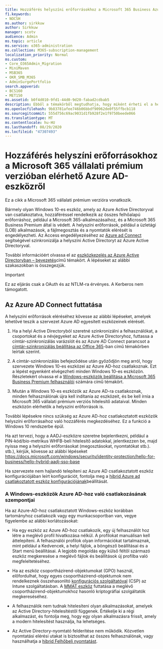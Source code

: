```yaml
---
title: Hozzáférés helyszíni erőforrásokhoz a Microsoft 365 Business Azure AD-csatlakoztatott eszközéről
f1.keywords:
- NOCSH
ms.author: sirkkuw
author: Sirkkuw
manager: scotv
audience: Admin
ms.topic: article
ms.service: o365-administration
ms.collection: M365-subscription-management
localization_priority: Normal
ms.custom:
- Core_O365Admin_Migration
- MiniMaven
- MSB365
- OKR_SMB_M365
- AdminSurgePortfolio
search.appverid:
- BCS160
- MET150
ms.assetid: b0f4d010-9fd1-44d0-9d20-fabad2cdbab5
description: Ebből a témakörből megtudhatja, hogy miként érheti el a helyszíni erőforrásokat, például a üzletági alkalmazások, a fájlmegosztás és a nyomtatókat egy Azure Active Directory-kapcsolattal rendelkező Windows 10-es eszközön.
ms.openlocfilehash: 9b83781afee746b06bbdf90962de0f55ffbcb118
ms.sourcegitcommit: 555d756c69ac9031d1fb928f2e1f9750beede066
ms.translationtype: MT
ms.contentlocale: hu-HU
ms.lasthandoff: 08/29/2020
ms.locfileid: "47307493"
---
```

# <a name="access-on-premises-resources-from-an-azure-ad-joined-device-in-microsoft-365-business-premium"></a>Hozzáférés helyszíni erőforrásokhoz a Microsoft 365 vállalati prémium verzióban elérhető Azure AD-eszközről

Ez a cikk a Microsoft 365 vállalati prémium verzióra vonatkozik.

Bármely olyan Windows 10-es eszköz, amely az Azure Active Directoryval van csatlakoztatva, hozzáféréssel rendelkezik az összes felhőalapú erőforráshoz, például a Microsoft 365-alkalmazásaihoz, és a Microsoft 365 Business Premium által is védett. A helyszíni erőforrások, például a üzletági (LOB) alkalmazások, a fájlmegosztás és a nyomtatók elérését is engedélyezheti. Az Access engedélyezéséhez az [Azure ad Connect](https://docs.microsoft.com/azure/active-directory/connect/active-directory-aadconnect) segítségével szinkronizálja a helyszíni Active Directoryt az Azure Active Directoryval. 

További információért olvassa el az [eszközkezelés az Azure Active Directoryban – bevezetés](https://docs.microsoft.com/azure/active-directory/device-management-introduction)című témakört.
A lépéseket az alábbi szakaszokban is összegezjük.

> [!IMPORTANT]
> Ez az eljárás csak a OAuth és az NTLM-ra érvényes. A Kerberos nem támogatott.
 
## <a name="run-azure-ad-connect"></a>Az Azure AD Connect futtatása

A helyszíni erőforrások eléréséhez kövesse az alábbi lépéseket, amelyek lehetővé teszik a szervezet Azure AD egyesített eszközeinek elérését.
  
1. Ha a helyi Active Directoryból szeretné szinkronizálni a felhasználókat, a csoportokat és a névjegyeket az Azure Active Directoryhoz, futtassa a címtár-szinkronizálás varázslót és az Azure AD Connect parancsot a [címtár-szinkronizálás beállítása az Office 365](https://docs.microsoft.com/microsoft-365/enterprise/set-up-directory-synchronization)-ban című témakörben leírtak szerint.
    
2. A címtár-szinkronizálás befejeződése után győződjön meg arról, hogy szervezete Windows 10-es eszközei az Azure AD-hoz csatlakoznak. Ezt a lépést egyenként elvégezheti minden Windows 10-es eszközön. Részletekért olvassa el a [Windows-eszközök beállítása a Microsoft 365 Business Premium felhasználói](set-up-windows-devices.md) számára című témakört. 
    
3. Miután a Windows 10-es eszközök az Azure AD-ra csatlakoznak, minden felhasználónak újra kell indítania az eszközeit, és be kell írnia a Microsoft 365 vállalati prémium verziós hitelesítő adataival. Minden eszközön elérhetők a helyszíni erőforrások is.
    
További lépésekre nincs szükség az Azure AD-hoz csatlakoztatott eszközök helyszíni erőforrásaihoz való hozzáférés megkezdéséhez. Ez a funkció a Windows 10 rendszerbe épül. 

Ha azt tervezi, hogy a AADJ-eszközre szeretne bejelentkezni, például a PIN-kód/bio-metrikus WHFB-beli hitelesítő adatokkal, jelentkezzen be, majd nyissa meg a helyszíni erőforrásokat (megosztásokat, nyomtatókat stb.). stb.), kérjük, kövesse az alábbi lépéseket https://docs.microsoft.com/windows/security/identity-protection/hello-for-business/hello-hybrid-aadj-sso-base
  
Ha szervezete nem hajlandó telepíteni az Azure AD csatlakoztatott eszköz konfigurációjában leírt konfigurációt, fontolja meg a [hibrid Azure ad csatlakoztatott eszköz konfigurációjának](manage-windows-devices.md)beállítását.
  
### <a name="considerations-when-you-join-windows-devices-to-azure-ad"></a>A Windows-eszközök Azure AD-hoz való csatlakozásának szempontjai

Ha az Azure-AD-hoz csatlakoztatott Windows-eszköz korábban tartományhoz csatlakozik vagy egy munkacsoportban van, vegye figyelembe az alábbi korlátozásokat:
  
- Ha egy eszköz az Azure AD-hoz csatlakozik, egy új felhasználót hoz létre a meglévő profil hivatkozása nélkül. A profilokat manuálisan kell áttelepíteni. A felhasználói profilok olyan információkat tartalmaznak, mint például a Kedvencek, a helyi fájlok, a böngésző beállításai és a Start menü beállításai. A legjobb megoldás egy külső féltől származó eszköz megkeresése a meglévő fájlok és beállítások új profilba való megfeleltetéséhez.

- Ha az eszköz csoportházirend-objektumokat (GPO) használ, előfordulhat, hogy egyes csoportházirend-objektumok nem rendelkeznek összehasonlító [konfigurációs szolgáltatóval](https://docs.microsoft.com/windows/configuration/provisioning-packages/how-it-pros-can-use-configuration-service-providers) (CSP) az Intune szolgáltatásban. A [MMAT eszköz](https://www.microsoft.com/download/details.aspx?id=45520) futtatása a meglévő csoportházirend-objektumokhoz hasonló kriptográfiai szolgáltatók megkereséséhez.

- A felhasználók nem tudnak hitelesíteni olyan alkalmazásokat, amelyek az Active Directory-hitelesítéstől függenek. Értékelje ki a régi alkalmazást, és fontolja meg, hogy egy olyan alkalmazásra frissít, amely a modern hitelesítést használja, ha lehetséges.

- Az Active Directory-nyomtató felderítése nem működik. Közvetlen nyomtatási elérési utakat is biztosíthat az összes felhasználónak, vagy használhatja a [hibrid Felhőbeli nyomtatást](https://docs.microsoft.com/windows-server/administration/hybrid-cloud-print/hybrid-cloud-print-deploy).
